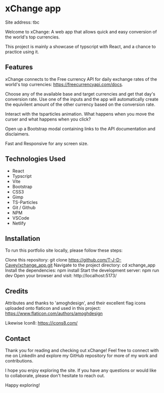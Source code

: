 # xChange app

Site address: tbc

Welcome to xChange: A web app that allows quick and easy conversion of the world's top currencies. 

This project is mainly a showcase of typscript with React, and a chance to practice using it. 


## Features

xChange connects to the Free currency API for daily exchange rates of the world's top currencies: https://freecurrencyapi.com/docs.

Choose any of the available base and target currencies and get that day's conversion rate. Use one of the inputs and the app will automatically create the equivilent amount of the other currency based on the conversion rate.  

Interact with the tsparticles animation. What happens when you move the curser and what happens when you click?

Open up a Bootstrap modal containing links to the API documentation and disclaimers. 

Fast and Responsive for any screen size. 


## Technologies Used

- React 
- Typscript
- Vite
- Bootstrap
- CSS3
- Gimp
- TS-Particles
- Git / Github
- NPM
- VSCode
- Netlify


## Installation

To run this portfolio site locally, please follow these steps:

Clone this repository: git clone https://github.com/T-J-D-Cavey/xchange_app.git
Navigate to the project directory: cd xchange_app
Install the dependencies: npm install
Start the development server: npm run dev
Open your browser and visit: http://localhost:5173/

## Credits

Attributes and thanks to 'amoghdesign', and their excellent flag icons uploaded onto flaticon and used in this project: https://www.flaticon.com/authors/amoghdesign 

Likewise Icon8: https://icons8.com/

## Contact

Thank you for reading and checking out xChange! Feel free to connect with me on LinkedIn and explore my GitHub repository for more of my work and contributions.

I hope you enjoy exploring the site. If you have any questions or would like to collaborate, please don't hesitate to reach out.

Happy exploring! 